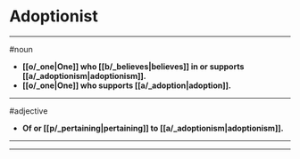 # Adoptionist
---
#noun
- **[[o/_one|One]] who [[b/_believes|believes]] in or supports [[a/_adoptionism|adoptionism]].**
- **[[o/_one|One]] who supports [[a/_adoption|adoption]].**
---
#adjective
- **Of or [[p/_pertaining|pertaining]] to [[a/_adoptionism|adoptionism]].**
---
---
